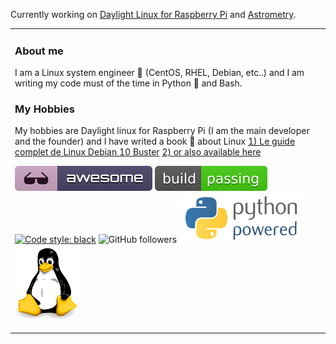Currently working on [Daylight Linux for Raspberry Pi](http://www.daylightlinux.ch) and [Astrometry](http://www.astrometry.ch).

<table><tr><td valign="top" width="33%">

### About me
 
I am a Linux system engineer :penguin:  (CentOS, RHEL, Debian, etc..) and I am writing my code must of the time in Python :snake:  and Bash.


### My Hobbies   


My hobbies are Daylight linux for Raspberry Pi (I am the main developer and the founder) and I have writed a book :notebook_with_decorative_cover:  about Linux    [1) Le guide complet de Linux Debian 10 Buster](https://www.eyrolles.com/Litterature/Livre/le-guide-complet-de-linux-debian-10-buster-9782754308274/) [2) or also available here](https://www.payot.ch/Detail/le_guide_complet_de_linux_debian_10_buster-abou_el_anein_hamdy-9782754308274?fp=11)

![Awesome](https://github.com/hamdyaea/hamdyaea/blob/master/awesome.svg)    ![Build passing](https://github.com/hamdyaea/hamdyaea/blob/master/build.svg)    [![Code style: black](https://img.shields.io/badge/code%20style-black-000000.svg)](https://github.com/psf/black)     ![GitHub followers](https://img.shields.io/github/followers/hamdyaea)     ![Python](https://github.com/hamdyaea/hamdyaea/blob/master/pythonpowered.png)  ![tux](https://github.com/hamdyaea/hamdyaea/blob/master/tux.png)
